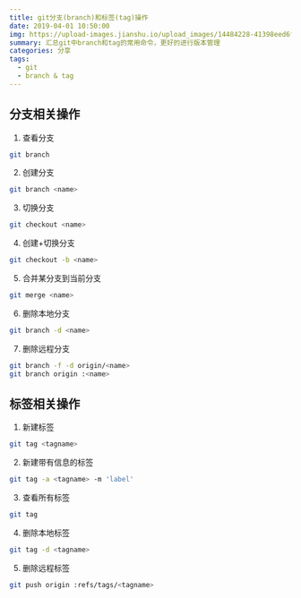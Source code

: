 ```yaml
---
title: git分支(branch)和标签(tag)操作
date: 2019-04-01 10:50:00
img: https://upload-images.jianshu.io/upload_images/14484228-41398eed6fdb4297.jpg?imageMogr2/auto-orient/strip%7CimageView2/2/w/1240
summary: 汇总git中branch和tag的常用命令，更好的进行版本管理
categories: 分享
tags:
  - git
  - branch & tag
---
```

## 分支相关操作
1. 查看分支
```bash
git branch
```
2. 创建分支
```bash
git branch <name>
```
3. 切换分支
```bash
git checkout <name>
```
4. 创建+切换分支
```bash
git checkout -b <name>
```
5. 合并某分支到当前分支
```bash
git merge <name>
```
6. 删除本地分支
```bash
git branch -d <name>
```
7. 删除远程分支
```bash
git branch -f -d origin/<name>
git branch origin :<name>
```

## 标签相关操作
1. 新建标签
```bash
git tag <tagname>
```
2. 新建带有信息的标签
```bash
git tag -a <tagname> -m 'label'
```
3. 查看所有标签
```bash
git tag
```
4. 删除本地标签
```bash
git tag -d <tagname>
```
5. 删除远程标签
```bash
git push origin :refs/tags/<tagname>
```
